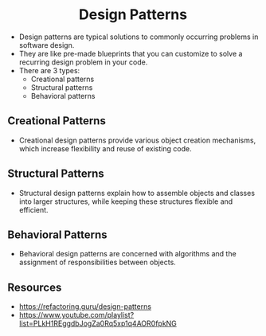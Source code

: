 <div align="center">
 
 # Design Patterns
</div>

* Design patterns are typical solutions to commonly occurring problems in software design.
* They are like pre-made blueprints that you can customize to solve a recurring design problem in your code.
* There are 3 types:
  * Creational patterns
  * Structural patterns
  * Behavioral patterns
 
## Creational Patterns
* Creational design patterns provide various object creation mechanisms, which increase flexibility and reuse of existing code.

## Structural Patterns
* Structural design patterns explain how to assemble objects and classes into larger structures, while keeping these structures flexible and efficient.

## Behavioral Patterns
* Behavioral design patterns are concerned with algorithms and the assignment of responsibilities between objects.



## Resources
* https://refactoring.guru/design-patterns 
* https://www.youtube.com/playlist?list=PLkH1REggdbJogZa0Rq5xp1q4AOR0fpkNG
